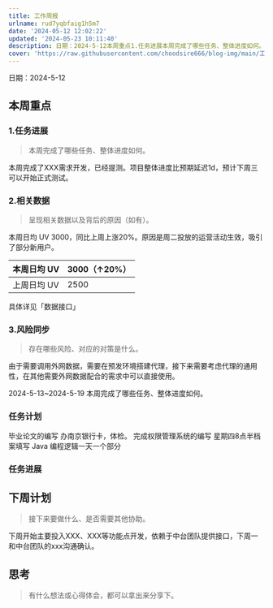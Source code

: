 ```yaml
---
title: 工作周报
urlname: rud7yqbfaig1h5m7
date: '2024-05-12 12:02:22'
updated: '2024-05-23 10:11:40'
description: 日期：2024-5-12本周重点1.任务进展本周完成了哪些任务、整体进度如何。本周完成了XXX需求开发，已经提测。项目整体进度比预期延迟1d，预计下周三可以开始正式测试。2.相关数据呈现相关数据以及背后的原因（如有）。本周日均 UV 3000，同比上周上涨20%。原因是周二投放的运营活动生效，...
cover: 'https://raw.githubusercontent.com/choodsire666/blog-img/main/工作周报/cover.jpg'
---
```

日期：2024-5-12
## 本周重点
### 1.任务进展
> 本周完成了哪些任务、整体进度如何。

本周完成了XXX需求开发，已经提测。项目整体进度比预期延迟1d，预计下周三可以开始正式测试。
### 2.相关数据
> 呈现相关数据以及背后的原因（如有）。

本周日均 UV 3000，同比上周上涨20%。原因是周二投放的运营活动生效，吸引了部分新用户。

| 本周日均 UV | 3000（↑20%） |
| --- | --- |
| 上周日均 UV | 2500 |

具体详见「数据接口」
### 3.风险同步
> 存在哪些风险、对应的对策是什么。

由于需要调用外网数据，需要在预发环境搭建代理，接下来需要考虑代理的通用性，在其他需要外网数据配合的需求中可以直接使用。

2024-5-13~2024-5-19
本周完成了哪些任务、整体进度如何。
### 任务计划
毕业论文的编写
办南京银行卡，体检。
完成权限管理系统的编写
星期四8点半档案填写
Java 编程逻辑一天一个部分
### 任务进展



## 下周计划
> 接下来要做什么、是否需要其他协助。

下周开始主要投入XXX、XXX等功能点开发，依赖于中台团队提供接口，下周一和中台团队的xxx沟通确认。

## 思考
> 有什么想法或心得体会，都可以拿出来分享下。



